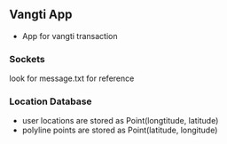 ## Vangti App
 - App for vangti transaction

### Sockets
look for message.txt for reference

### Location Database
 - user locations are stored as Point(longtitude, latitude)
 - polyline points are stored as Point(latitude, longitude)